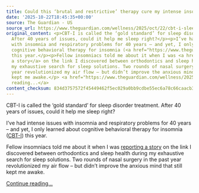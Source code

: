 ```yaml
---
title: Could this ‘brutal and restrictive’ therapy cure my intense insomnia?
date: '2025-10-22T18:45:35+00:00'
source: The Guardian - US
source_url: https://www.theguardian.com/wellness/2025/oct/22/cbt-i-sleep-therapy-insomnia
original_content: <p>CBT-I is called the ‘gold standard’ for sleep disorder treatment.
  After 40 years of issues, could it help me sleep right?</p><p>I’ve had intense issues
  with insomnia and respiratory problems for 40 years – and yet, I only learned about
  cognitive behavioral therapy for insomnia (<a href="https://www.theguardian.com/wellness/2024/sep/23/cbt-i-sleep-therapy">CBT-I</a>)
  this year.</p><p>Fellow insomniacs told me about it when I was <a href="https://www.theguardian.com/lifeandstyle/2025/apr/02/chronic-insomnia-cause-experience">reporting
  a story</a> on the link I discovered between orthodontics and sleep health during
  my exhaustive search for sleep solutions. Two rounds of nasal surgery in the past
  year revolutionized my air flow – but didn’t improve the anxious mind that still
  kept me awake.</p> <a href="https://www.theguardian.com/wellness/2025/oct/22/cbt-i-sleep-therapy-insomnia">Continue
  reading...</a>
content_checksum: 834d3757572f45449462f5ec029a0bb9cdbe55ec6a78c66caacb37b496bdcbb9
---
```


CBT-I is called the ‘gold standard’ for sleep disorder treatment. After 40 years of issues, could it help me sleep right?

I’ve had intense issues with insomnia and respiratory problems for 40 years – and yet, I only learned about cognitive behavioral therapy for insomnia ([CBT-I](https://www.theguardian.com/wellness/2024/sep/23/cbt-i-sleep-therapy)) this year.

Fellow insomniacs told me about it when I was [reporting a story](https://www.theguardian.com/lifeandstyle/2025/apr/02/chronic-insomnia-cause-experience) on the link I discovered between orthodontics and sleep health during my exhaustive search for sleep solutions. Two rounds of nasal surgery in the past year revolutionized my air flow – but didn’t improve the anxious mind that still kept me awake.

 [Continue reading...](https://www.theguardian.com/wellness/2025/oct/22/cbt-i-sleep-therapy-insomnia)